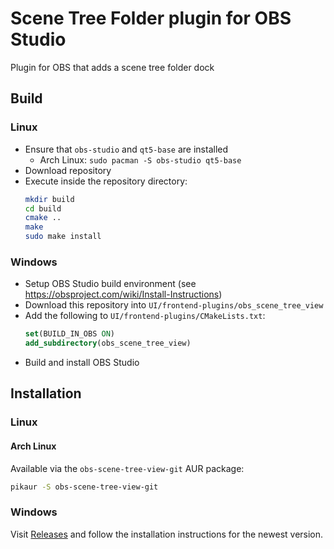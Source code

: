 # Scene Tree Folder plugin for OBS Studio

Plugin for OBS that adds a scene tree folder dock

## Build

### Linux

- Ensure that `obs-studio` and `qt5-base` are installed
  - Arch Linux: `sudo pacman -S obs-studio qt5-base`
- Download repository
- Execute inside the repository directory: 
  ```bash
  mkdir build
  cd build
  cmake ..
  make
  sudo make install
  ```

### Windows

- Setup OBS Studio build environment (see https://obsproject.com/wiki/Install-Instructions)
- Download this repository into `UI/frontend-plugins/obs_scene_tree_view`
- Add the following to `UI/frontend-plugins/CMakeLists.txt`:
  ```cmake
  set(BUILD_IN_OBS ON)
  add_subdirectory(obs_scene_tree_view)
  ```
- Build and install OBS Studio


## Installation

### Linux

#### Arch Linux

Available via the `obs-scene-tree-view-git` AUR package:

```bash
pikaur -S obs-scene-tree-view-git
```

### Windows

Visit [Releases](https://github.com/DigitOtter/obs_scene_tree_view/releases) and follow the installation instructions for the newest version.
